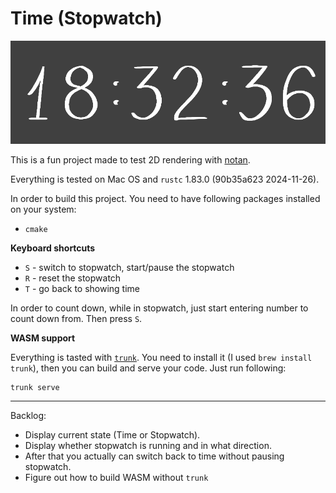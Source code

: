 # Time (Stopwatch)

![Time (Stopwatch)](./screenshot.png)

This is a fun project made to test 2D rendering with [notan](https://crates.io/crates/notan).

Everything is tested on Mac OS and `rustc` 1.83.0 (90b35a623 2024-11-26).

In order to build this project. You need to have following packages installed on your system:

* `cmake`

**Keyboard shortcuts**

* `S` - switch to stopwatch, start/pause the stopwatch
* `R` - reset the stopwatch
* `T` - go back to showing time

In order to count down, while in stopwatch, just start entering number to count down from.
Then press `S`.

**WASM support**

Everything is tasted with [`trunk`](https://trunkrs.dev/).
You need to install it (I used `brew install trunk`), then you can build and serve your code.
Just run following:

```
trunk serve
```

----

Backlog:

* Display current state (Time or Stopwatch).
* Display whether stopwatch is running and in what direction.
* After that you actually can switch back to time without pausing stopwatch.
* Figure out how to build WASM without `trunk`

